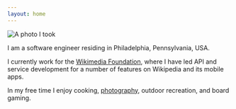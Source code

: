 ```yaml
---
layout: home
---
```


![A photo I took](https://live.staticflickr.com/4206/34800499644_888dccc9a0_k.jpg)

I am a software engineer residing in Philadelphia, Pennsylvania, USA.

I currently work for the [Wikimedia Foundation](https://wikimediafoundation.org), where I have led API and service development for a number of features on Wikipedia and its mobile apps.

In my free time I enjoy cooking, [photography](https://flickr.com/photos/_mdh), outdoor recreation, and board gaming.